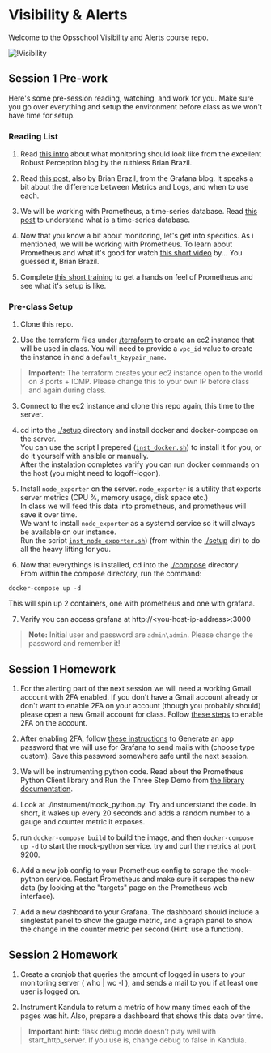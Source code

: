 Visibility & Alerts  
===================

Welcome to the Opsschool Visibility and Alerts course repo.  
  
![!Visibility](https://media.giphy.com/media/JBuDZwKcyrENW/giphy.gif)

Session 1 Pre-work  
------------------

Here's some pre-session reading, watching, and work for you. Make sure you go over everything and setup the environment before class as we won't have time for setup.  

### Reading List  

1. Read [this intro](https://www.robustperception.io/monitoring-not-just-for-outages) about what monitoring should look like from the excellent Robust Perception blog by the ruthless Brian Brazil.  

2. Read [this post](https://grafana.com/blog/2016/01/05/logs-and-metrics-and-graphs-oh-my/), also by Brian Brazil, from the Grafana blog. It speaks a bit about the difference between Metrics and Logs, and when to use each.  

3. We will be working with Prometheus, a time-series database. Read [this post](https://blog.timescale.com/blog/what-the-heck-is-time-series-data-and-why-do-i-need-a-time-series-database-dcf3b1b18563/) to understand what is a time-series database.  

4. Now that you know a bit about monitoring, let's get into specifics. As i mentioned, we will be working with Prometheus. To learn about Prometheus and what it's good for watch [this short video](https://www.youtube.com/watch?v=cwRmXqXKGtk) by... You guessed it, Brian Brazil.    

5. Complete [this short training](https://www.katacoda.com/courses/prometheus/getting-started) to get a hands on feel of Prometheus and see what it's setup is like.  

### Pre-class Setup

1. Clone this repo.  

2. Use the terraform files under [/terraform](terraform/) to create an ec2 instance that will be used in class.  You will need to provide a `vpc_id` value to create the instance in and a `default_keypair_name`.  
> **Importent:** The terraform creates your ec2 instance open to the world on 3 ports + ICMP. Please change this to your own IP before class and again during class.  

3. Connect to the ec2 instance and clone this repo again, this time to the server.  

4. cd into the [./setup](setup/) directory and install docker and docker-compose on the server.  
You can use the script I prepered ([`inst_docker.sh`](setup/inst_docker.sh)) to install it for you, or do it yourself with ansible or manually.  
After the instalation completes varify you can run docker commands on the host (you might need to logoff-logon).  

5. Install `node_exporter` on the server. `node_exporter` is a utility that exports server metrics (CPU %, memory usage, disk space etc.)  
In class we will feed this data into prometheus, and prometheus will save it over time.  
We want to install `node_exporter` as a systemd service so it will always be available on our instance.  
Run the script [`inst_node_exporter.sh`](setup/inst_node_exporter.sh)) (from within the [./setup](setup/) dir) to do all the heavy lifting for you.  

6. Now that everythings is installed, cd into the [./compose](compose/) directory.  
From within the compose directory, run the command:
```shell
docker-compose up -d
```  
This will spin up 2 containers, one with prometheus and one with grafana.  

7. Varify you can access grafana at http://\<you-host-ip-address\>:3000  
>**Note:** Initial user and password are `admin\admin`. Please change the password and remember it!  

Session 1 Homework  
------------------

1. For the alerting part of the next session we will need a working Gmail account with 2FA enabled. If you don't have a Gmail account already or don't want to enable 2FA on your account (though you probably should) please open a new Gmail account for class. Follow [these steps](https://www.google.com/landing/2step/) to enable 2FA on the account.

2. After enabling 2FA, follow [these instructions](https://myaccount.google.com/apppasswords) to Generate an app password that we will use for Grafana to send mails with (choose type custom). Save this password somewhere safe until the next session.

3. We will be instrumenting python code. Read about the Prometheus Python Client library and Run the Three Step Demo from [the library documentation](https://github.com/prometheus/client_python).

4. Look at ./instrument/mock_python.py. Try and understand the code. In short, it wakes up every 20 seconds and adds a random number to a gauge and counter metric it exposes.

5. run ```docker-compose build``` to build the image, and then ```docker-compose up -d``` to start the mock-python service. try and curl the metrics at port 9200.

6. Add a new job config to your Prometheus config to scrape the mock-python service. Restart Prometheus and make sure it scrapes the new data (by looking at the "targets" page on the Prometheus web interface).

7. Add a new dashboard to your Grafana. The dashboard should include a singlestat panel to show the gauge metric, and a graph panel to show the change in the counter metric per second (Hint: use a function).

Session 2 Homework  
------------------

1. Create a cronjob that queries the amount of logged in users to your monitoring server ( who | wc -l ), and sends a mail to you if at least one user is logged on.

2. Instrument Kandula to return a metric of how many times each of the pages was hit. Also, prepare a dashboard that shows this data over time.
>**Important hint:** flask debug mode doesn’t play well with start_http_server. If you use is, change debug to false in Kandula.
